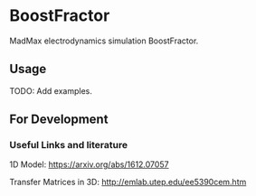 # BoostFractor
MadMax electrodynamics simulation BoostFractor.

## Usage
TODO: Add examples.

## For Development
### Useful Links and literature

1D Model: https://arxiv.org/abs/1612.07057

Transfer Matrices in 3D: http://emlab.utep.edu/ee5390cem.htm 
